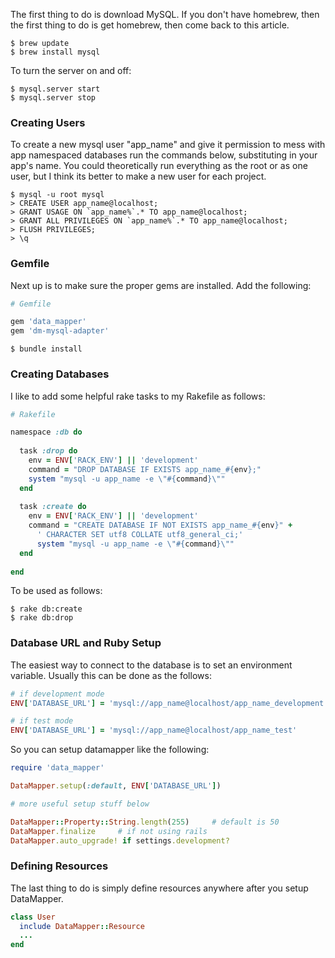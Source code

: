 The first thing to do is download MySQL. If you don't have homebrew, then the first thing to do is get homebrew, then come back to this article. 

```
$ brew update
$ brew install mysql
```

To turn the server on and off:

```
$ mysql.server start
$ mysql.server stop
```

### Creating Users

To create a new mysql user "app_name" and give it permission to mess with app namespaced databases run the commands below, substituting in your app's name. You could theoretically run everything as the root or as one user, but I think its better to make a new user for each project. 

```
$ mysql -u root mysql
> CREATE USER app_name@localhost;
> GRANT USAGE ON `app_name%`.* TO app_name@localhost;
> GRANT ALL PRIVILEGES ON `app_name%`.* TO app_name@localhost;
> FLUSH PRIVILEGES;
> \q
```

### Gemfile

Next up is to make sure the proper gems are installed. Add the following:

```ruby
# Gemfile

gem 'data_mapper'
gem 'dm-mysql-adapter'
```

```
$ bundle install
```

### Creating Databases

I like to add some helpful rake tasks to my Rakefile as follows:

```ruby
# Rakefile

namespace :db do
  
  task :drop do
    env = ENV['RACK_ENV'] || 'development'
    command = "DROP DATABASE IF EXISTS app_name_#{env};"
    system "mysql -u app_name -e \"#{command}\""
  end
  
  task :create do
    env = ENV['RACK_ENV'] || 'development'
    command = "CREATE DATABASE IF NOT EXISTS app_name_#{env}" +
      ' CHARACTER SET utf8 COLLATE utf8_general_ci;'
      system "mysql -u app_name -e \"#{command}\""
  end
  
end
```

To be used as follows:

```
$ rake db:create
$ rake db:drop
```

### Database URL and Ruby Setup

The easiest way to connect to the database is to set an environment variable. Usually this can be done as the follows:

```ruby
# if development mode
ENV['DATABASE_URL'] = 'mysql://app_name@localhost/app_name_development'

# if test mode
ENV['DATABASE_URL'] = 'mysql://app_name@localhost/app_name_test'
```

So you can setup datamapper like the following:

```ruby
require 'data_mapper'

DataMapper.setup(:default, ENV['DATABASE_URL'])

# more useful setup stuff below

DataMapper::Property::String.length(255)     # default is 50
DataMapper.finalize     # if not using rails
DataMapper.auto_upgrade! if settings.development?
```

### Defining Resources

The last thing to do is simply define resources anywhere after you setup DataMapper.

```ruby
class User
  include DataMapper::Resource
  ...
end
```

